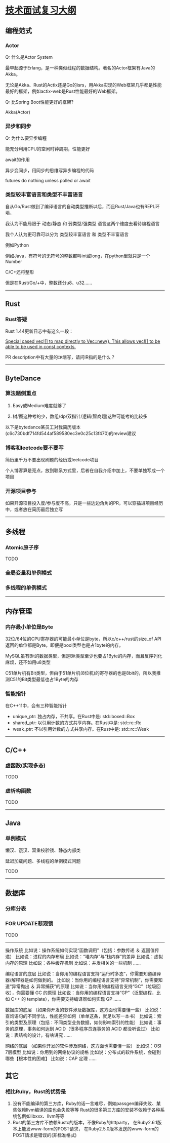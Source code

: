 # [技术面试复习大纲](/2020/05/interview_notes.md)

## 编程范式

### Actor

<i class="fa fa-hashtag"></i>
Q: 什么是Actor System

最早起源于Erlang，是一种类似线程的数据结构。著名的Actor框架有Java的Akka。

无论是Akka、Rust的Actix还是Go的isrs，用Akka实现的Web框架几乎都是性能最好的框架，例如actix-web是Rust性能最好的Web框架。

<i class="fa fa-hashtag"></i>
Q: 比Spring Boot性能更好的框架?

Akka(Actor)

### 异步和同步

<i class="fa fa-hashtag"></i>
Q: 为什么要异步编程

能充分利用CPU的空闲时钟周期，性能更好

<i class="fa fa-hashtag"></i>
await的作用

异步变同步，用同步的思维写异步编程的代码

futures do nothing unless polled or await

### 类型较丰富语言和类型不丰富语言

自从Go/Rust做到了编译语言的自动类型推断以后，而且Rust/Java也有REPL环境，

我认为不能局限于 动态/静态 和 弱类型/强类型 语言这两个维度去看待编程语言

我个人认为更可靠可以分为 类型较丰富语言 和 类型不丰富语言

例如Python

例如Java，有符号的无符号的整数都叫int或long，在python里就只是一个Number

C/C+还将整形

但是在Rust/Go/+中，整数还分u8、u32......

---

## Rust

### Rust答疑

Rust 1.44更新日志中有这么一段：

[Special cased vec![] to map directly to Vec::new(). This allows vec![] to be able to be used in const contexts.](https://github.com/rust-lang/rust/pull/70632)

PR description中有大量的`IR`缩写，请问IR指的是什么？

---

## ByteDance

### 算法题侧重点

1. Easy或Medium难度就够了

2. 树/图这种考的少，数组/dp/双指针/逻辑(智商题)这种可能考的比较多

以下是bytedance某员工对我简历版本(c6c730bdf714fd544af589580ec3e0c25c13f470)的review建议

### 博客和leetcode要不要写

简历里千万不要出现刷题的经历或leetcode项目

个人博客算是亮点，放到联系方式里，后者在自我介绍中加上，不要单独写成一个项目

### 开源项目参与

如果开源项目投入度/参与度不高，只是一些边边角角的PR，可以穿插进项目经历中，或者放在简历最后独立写

---

## 多线程

### Atomic原子序

TODO

### 全局变量和单例模式

### 多线程的单例模式

---

## 内存管理

### 内存最小单位是Byte

32位/64位的CPU寄存器的可能最小单位是byte，所以c/c++/rust的size_of API返回的单位都是Byte，即便是bool类型也是占1byte的内存。

MySQL虽有Bit的数据类型，但是Bit类型至少也要占1Byte的内存，而且反序列化麻烦，还不如用u8类型

C51单片机有Bit类型，但由于51单片机(8位机)的寄存器的也是8bit的，所以我推测C51的Bit类型最低也占1Byte的内存

### 智能指针

在C++11中，会有三种智能指针

- unique_ptr: 独占内存，不共享。在Rust中是: std::boxed::Box
- shared_ptr: 以引用计数的方式共享内存。在Rust中是: std::rc::Rc
- weak_ptr: 不以引用计数的方式共享内存。在Rust中是: std::rc::Weak

---

## C/C++

### 虚函数(实现多态)

TODO

### 虚析构函数

TODO

---

## Java

### 单例模式

懒汉、饿汉、双重校验锁、静态内部类

延迟加载问题、多线程的单例模式问题

TODO

---

## 数据库

### 分库分表

### FOR UPDATE悲观锁

TODO

---

操作系统
比如说：操作系统如何实现“函数调用”（包括：参数传递 ＆ 返回值传递）
比如说：进程的内存布局
比如说：“堆内存”与“栈内存”的差异
比如说：虚拟内存的原理
比如说：各种缓存机制
比如说：并发相关的一些机制
......

编程语言的底层
比如说：当你用的编程语言支持“运行时多态”，你需要知道编译器/解释器是如何做到的。
比如说：当你用的编程语言支持“异常机制”，你需要知道“异常抛出 ＆ 异常捕获”的原理
比如说：当你用的编程语言支持“GC”（垃圾回收），你需要懂 GC 的原理
比如说：当你用的编程语言支持“GP”（泛型编程，比如 C++ 的 template），你需要支持编译器如何实现 GP
......

数据库的底层
（如果你开发的软件涉及数据库，这方面也需要懂一些）
比如说：查询语句的不同学法，性能差异如何（单单这条，就足以写一本书）
比如说：索引的类型及原理（包括：不同类型业务数据，如何影响索引的性能）
比如说：事务的原理，事务如何达到 ACID（很多程序员连事务的 ACID 都没听说过）
比如说：表结构的设计，有啥讲究
......

网络的底层
（如果你开发的软件涉及网络，这方面也需要懂一些）
比如说：OSI 7层模型
比如说：你用到的网络协议的规格
比如说：分布式的软件系统，会碰到哪些【根本性的困难】
比如说：CAP 定理
......

## 其它

### 相比Ruby，Rust的优势是

1. 没有不能编译的第三方库，Ruby的话一言难尽，例如passgen编译失败、某些依赖llvm编译的库也会失败等等
    Rust的很多第三方库的安装不依赖于各种系统包例如libxxx、llvm等等
2. Rust的第三方库不依赖Rustc的版本，不像Ruby的httparty，
    在Ruby2.6.1版本上能发www-form的POST请求，
    在Ruby2.5.0版本发送的www-form的POST请求是错误的(非标准格式)